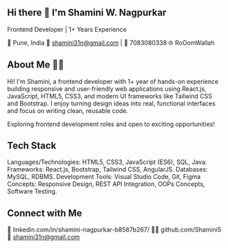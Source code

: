 ## Hi there 👋 I'm Shamini W. Nagpurkar

Frontend Developer | 1+ Years Experience


📍 Pune, India
📧 shamini31n@gmail.com | 📱 7083080338
🌐 RoOomWallah 


## About Me 🧑‍💻 
Hi! I'm Shamini, a frontend developer with 1+ year of hands-on experience building responsive and user-friendly web applications using React.js, JavaScript, HTML5, CSS3, and modern UI frameworks like Tailwind CSS and Bootstrap. I enjoy turning design ideas into real, functional interfaces and focus on writing clean, reusable code. 

Exploring frontend development roles and open to exciting opportunities!


## Tech Stack
Languages/Technologies: HTML5, CSS3, JavaScript (ES6), SQL, Java.
Frameworks: React.js, Bootstrap, Tailwind CSS, AngularJS.
Databases: MySQL, RDBMS.
Development Tools: Visual Studio Code, Git, Figma
Concepts: Responsive Design, REST API Integration, OOPs Concepts, Software Testing.


## Connect with Me
💼 linkedin.com/in/shamini-nagpurkar-b8587b267/
🧑‍💻 github.com/Shamini5
📧 shamini31n@gmail.com



<!--
**Shamini5/Shamini5** is a ✨ _special_ ✨ repository because its `README.md` (this file) appears on your GitHub profile.

Here are some ideas to get you started:

- 🔭 I’m currently working on ...
- 🌱 I’m currently learning ...
- 👯 I’m looking to collaborate on ...
- 🤔 I’m looking for help with ...
- 💬 Ask me about ...
- 📫 How to reach me: ...
- 😄 Pronouns: ...
- ⚡ Fun fact: ...
-->
